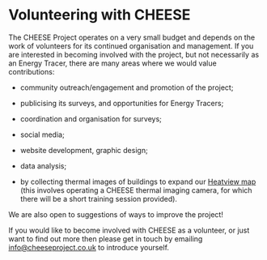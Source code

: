 
# Volunteering with CHEESE

The CHEESE Project operates on a very small budget and depends on the work of
volunteers for its continued organisation and management. If you are interested
in becoming involved with the project, but not necessarily as an Energy Tracer,
there are many areas where we would value contributions:

- community outreach/engagement and promotion of the project;

- publicising its surveys, and opportunities for Energy Tracers;

- coordination and organisation for surveys;

- social media;

- website development, graphic design;

- data analysis;

- by collecting thermal images of buildings to expand our [Heatview
  map](http://www.heatview.co.uk) (this involves operating a CHEESE thermal
  imaging camera, for which there will be a short training session provided).

We are also open to suggestions of ways to improve the project!

If you would like to become involved with CHEESE as a volunteer, or just want
to find out more then please get in touch by emailing
[info@cheeseproject.co.uk](mailto:info@cheeseproject.co.uk) to introduce
yourself.
